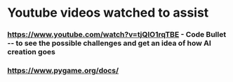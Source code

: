 # Youtube videos watched to assist
### https://www.youtube.com/watch?v=tjQIO1rqTBE - Code Bullet -- to see the possible challenges and get an idea of how AI creation goes
### https://www.pygame.org/docs/
